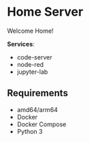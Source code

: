 # Home Server

Welcome Home!

**Services**:

- code-server
- node-red
- jupyter-lab

## Requirements

- amd64/arm64
- Docker
- Docker Compose
- Python 3

